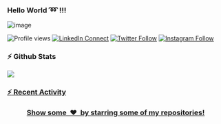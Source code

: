
### Hello World :loop: !!!
![image](https://github.com/saadeghi/saadeghi/blob/master/dino.gif)


![Profile views](https://komarev.com/ghpvc/?username=imdeep2905&color=blue)
[![LinkedIn Connect](https://img.shields.io/badge/%20-Connect-black?color=14171A&labelColor=212121&logo=linkedin)](https://www.linkedin.com/in/deep-raval/)
[![Twitter Follow](https://img.shields.io/badge/%20-Follow-black?color=14171A&labelColor=212121&logo=twitter)](https://twitter.com/deep_raval_2905)
[![Instagram Follow](https://img.shields.io/badge/%20-Follow-black?color=14171A&labelColor=212121&logo=instagram)](https://www.instagram.com/deep_raval_2905/)


### :zap: Github Stats

<a href="https://github.com/imdeep2905">
  <img align="center" src="https://github-readme-stats.anuraghazra1.vercel.app/api?username=imdeep2905&show_icons=true&theme=tokyonight&line_height=27&title_color=FFFFFF"
</a>


### :zap: Recent Activity
<!--START_SECTION:activity-->

<!--END_SECTION:activity-->


<h3 align="center">Show some &nbsp;❤️&nbsp; by starring some of my repositories!</h3>
